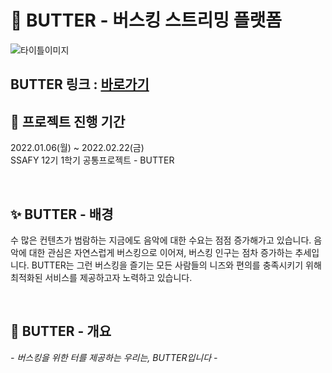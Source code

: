 # 🧈 BUTTER - 버스킹 스트리밍 플랫폼

![타이틀이미지](/uploads/57fd449b8b5df1cbe16088f05e84cd2f/1.PNG)

## BUTTER 링크 : [바로가기](https://i12e204.p.ssafy.io)

## 💛 프로젝트 진행 기간
2022.01.06(월) ~ 2022.02.22(금)  
SSAFY 12기 1학기 공통프로젝트 - BUTTER

</br>

## ✨ BUTTER - 배경

수 많은 컨텐츠가 범람하는 지금에도 음악에 대한 수요는 점점 증가해가고 있습니다. 음악에 대한 관심은 자연스럽게 버스킹으로 이어져, 버스킹 인구는 점차 증가하는 추세입니다.
BUTTER는 그런 버스킹을 즐기는 모든 사람들의 니즈와 편의를 충족시키기 위해 최적화된 서비스를 제공하고자 노력하고 있습니다.

</br>

## 🧀 BUTTER - 개요

*- 버스킹을 위한 터를 제공하는 우리는, BUTTER입니다 -*

</br>
